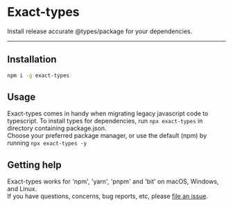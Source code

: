 # Exact-types

Install release accurate @types/package for your dependencies.

---

## Installation

```sh
npm i -g exact-types
```

## Usage

Exact-types comes in handy when migrating legacy javascript code to typescript. To install types for dependencies, run `npx exact-types` in directory containing package.json.<br>
Choose your preferred package manager, or use the default (npm) by running `npx exact-types -y`

## Getting help

Exact-types works for 'npm', 'yarn', 'pnpm' and 'bit' on macOS, Windows, and Linux.<br>
If you have questions, concerns, bug reports, etc, please [file an issue](https://github.com/cechiorlu/exact-types/issues/new).<br>
